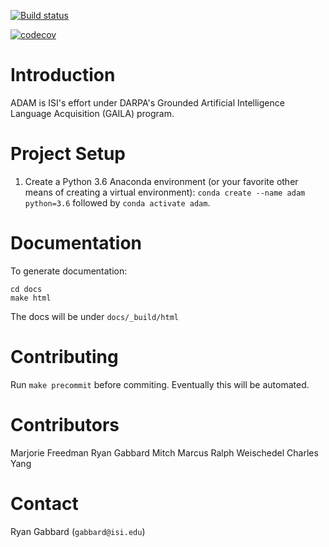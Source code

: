 
[![Build status](https://travis-ci.com/isi-vista/adam.svg?branch=master)](https://travis-ci.com/isi-vista/adam.svg?branch=master)

[![codecov](https://codecov.io/gh/isi-vista/adam/branch/master/graph/badge.svg)](https://codecov.io/gh/isi-vista/adam)

# Introduction

ADAM is ISI's effort under DARPA's Grounded Artificial Intelligence Language Acquisition (GAILA) program.  

# Project Setup

1. Create a Python 3.6 Anaconda environment (or your favorite other means of creating a virtual environment): `conda create --name adam python=3.6` followed by `conda activate adam`.

# Documentation

To generate documentation:
```
cd docs
make html
```

The docs will be under `docs/_build/html`

# Contributing

Run `make precommit` before commiting.  Eventually this will be automated.

# Contributors

Marjorie Freedman
Ryan Gabbard
Mitch Marcus
Ralph Weischedel
Charles Yang

# Contact

Ryan Gabbard (`gabbard@isi.edu`)
